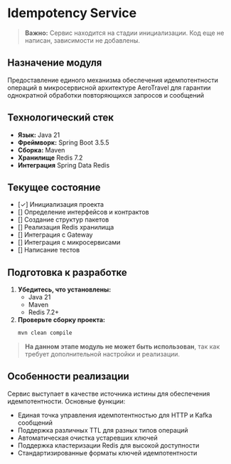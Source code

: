 # Idempotency Service

> **Важно:** Сервис находится на стадии инициализации. Код еще не написан, зависимости не добавлены.

## Назначение модуля
Предоставление единого механизма обеспечения идемпотентности операций в микросервисной архитектуре AeroTravel для гарантии однократной обработки повторяющихся запросов и сообщений
## Технологический стек

*   **Язык:** Java 21
*   **Фреймворк:** Spring Boot 3.5.5
*   **Сборка:** Maven
*   **Хранилище** Redis 7.2
*   **Интеграция** Spring Data Redis

## Текущее состояние

* [✓] Инициализация проекта
* [] Определение интерфейсов и контрактов
* [] Создание структур пакетов
* [] Реализация Redis хранилища
* [] Интеграция с Gateway
* [] Интеграция с микросервисами
* [] Написание тестов

## Подготовка к разработке

1.  **Убедитесь, что установлены:**
    *   Java 21
    *   Maven
    *   Redis 7.2+
2.  **Проверьте сборку проекта:**
    ```bash
    mvn clean compile
    ```

> **На данном этапе модуль не может быть использован**, так как требует дополнительной настройки и реализации.

## Особенности реализации

Сервис выступает в качестве источника истины для обеспечения идемпотентности. Основные функции:

*   Единая точка управления идемпотентностью для HTTP и Kafka сообщений
*   Поддержка различных TTL для разных типов операций
*   Автоматическая очистка устаревших ключей
*   Поддержка кластеризации Redis для высокой доступности
*   Стандартизированные форматы ключей идемпотентности

